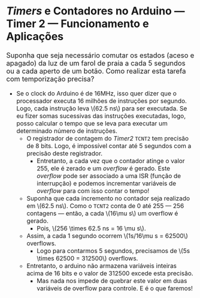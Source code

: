 <style scoped>
    ul, ol {
        font-size: 16px;
    }
    h2 {
        font-size: 28px;
    }
    h3 {
        font-size: 24px;
    }
    p {
        font-size: 18px;
    }
</style>

## _Timers_ e Contadores no Arduino — Timer 2 — Funcionamento e Aplicações

Suponha que seja necessário comutar os estados (aceso e apagado) da luz de um farol de praia a cada 5 segundos ou a cada aperto de um botão. Como realizar esta tarefa com temporização precisa?

- Se o clock do Arduino é de 16MHz, isso quer dizer que o processador executa 16 milhões de instruções por segundo. Logo, cada instrução leva \\(62.5 ns\\) para ser executada. Se eu fizer somas sucessivas das instruções executadas, logo, posso calcular o tempo que se leva para executar um determinado número de instruções.
    - O registrador de contagem do _Timer2_ `TCNT2` tem precisão de 8 bits. Logo, é impossível contar até 5 segundos com a precisão deste registrador.
        - Entretanto, a cada vez que o contador atinge o valor 255, ele é zerado e um _overflow_ é gerado. Este _overflow_ pode ser associado a uma ISR (função de interrupção) e podemos incrementar variáveis de _overflow_ para com isso contar o tempo!
    - Suponha que cada incremento no contador seja realizado em \\(62.5 ns\\). Como o `TCNT2` conta de 0 até 255 — 256 contagens — então, a cada \\(16\mu s\\) um overflow é gerado.
        - Pois, \\(256 \times 62.5 ns = 16 \mu s\\).
    - Assim, a cada 1 segundo ocorrem \\(1s/16\mu s = 62500\\) overflows.
        - Logo para contarmos 5 segundos, precisamos de \\(5s \times 62500 = 312500\\) overflows.
    - Entretanto, o arduino não armazena variáveis inteiras acima de 16 bits e o valor de 312500 excede esta precisão.
        - Mas nada nos impede de quebrar este valor em duas variáveis de overflow para controle. E é o que faremos!
